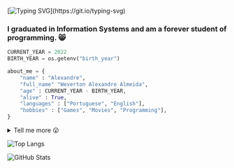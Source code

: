 [![Typing SVG](https://readme-typing-svg.herokuapp.com?font=Ubuntu+Mono&size=28&duration=4000&multiline=true&width=480&height=120&lines=Hi+There!+%E2%9C%8C;Welcome+to+my+GitHub!+%F0%9F%98%B8;I'm+Alexandre%2C+nice+to+meet+you.)](https://git.io/typing-svg)

### I graduated in Information Systems and am a forever student of programming. 😸

```python
CURRENT_YEAR = 2022
BIRTH_YEAR = os.getenv("birth_year")

about_me = {
    "name" : "Alexandre",
    "full_name" "Weverton Alexandre Almeida",
    "age" : CURRENT_YEAR - BIRTH_YEAR,
    "alive" : True,
    "languages" : ["Portuguese", "English"],
    "hobbies" : ["Games", "Movies", "Programming"],
}
```

<details>
	<summary>Tell me more 😮</summary>

### - 🌱 Studying plan...

<div style="text-align:center;">
  <img src="https://cdn.jsdelivr.net/gh/devicons/devicon/icons/typescript/typescript-plain.svg" width="50" />
  <img src="https://img.icons8.com/color/2x/nodejs.png" width="50" />
  <img src="https://cdn.jsdelivr.net/gh/devicons/devicon/icons/react/react-original-wordmark.svg" width="50" />
</div>
<br>

### - 💻 Tech Stack

<div style="text-align:center;">
  <img src="https://cdn.jsdelivr.net/gh/devicons/devicon/icons/python/python-original.svg" width="50" />
  <img src="https://cdn.jsdelivr.net/gh/devicons/devicon/icons/javascript/javascript-original.svg" width="50" />
  <img src="https://cdn.jsdelivr.net/gh/devicons/devicon/icons/html5/html5-original.svg" width="50" />
  <img src="https://cdn.jsdelivr.net/gh/devicons/devicon/icons/css3/css3-original.svg" width="50" />
  <img src="https://cdn.jsdelivr.net/gh/devicons/devicon/icons/php/php-plain.svg" width="50" />
  <img src="https://cdn.jsdelivr.net/gh/devicons/devicon/icons/git/git-original.svg" width="50" />
  <img src="https://cdn.jsdelivr.net/gh/devicons/devicon/icons/github/github-original.svg" width="50" />
  <img src="https://cdn.jsdelivr.net/gh/devicons/devicon/icons/bootstrap/bootstrap-original.svg" width="50" />
  <img src="https://cdn.jsdelivr.net/gh/devicons/devicon/icons/docker/docker-original-wordmark.svg" width="50" />
  <img src="https://img.icons8.com/nolan/2x/flask.png" width="50" />
  <img src="https://img.icons8.com/nolan/2x/markdown.png" width="50" />
  <img src="https://img.icons8.com/color/2x/linux.png" width="50" />
  <img src="https://cdn.jsdelivr.net/gh/devicons/devicon/icons/rust/rust-plain.svg" width="50" />
</div>
<br>

## - 🤙 Contact me

<div style="text-align:center;">
  <a href="https://www.linkedin.com/in/alexandrea11/" target="_blank"><img src="https://img.icons8.com/cute-clipart/452/linkedin.png" width="50" /></a>
</div>
```
</details>

![Top Langs](https://github-readme-stats.vercel.app/api/top-langs/?username=alexandre-a11&layout=compact&theme=github_dark)

![GitHub Stats](https://github-readme-stats.vercel.app/api?username=alexandre-a11&hide=stars,prs,issues,contribs&show_icons=true&theme=github_dark)
